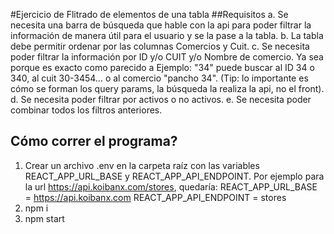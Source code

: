 #Ejercicio de Flitrado de elementos de una tabla
##Requisitos
a. Se necesita una barra de búsqueda que hable con la api para poder filtrar la información de manera útil para el usuario y se la pase a la tabla.
b. La tabla debe permitir ordenar por las columnas Comercios y Cuit.
c. Se necesita poder filtrar la información por ID y/o CUIT y/o Nombre de comercio. Ya sea porque es exacto como parecido a Ejemplo: "34" puede buscar al ID 34 o 340, al cuit 30-3454… o al comercio "pancho 34". (Tip: lo importante es cómo se forman los query params, la búsqueda la realiza la api, no el front).
d. Se necesita poder filtrar por activos o no activos.
e. Se necesita poder combinar todos los filtros anteriores.

## Cómo correr el programa?
1. Crear un archivo .env en la carpeta raíz con las variables REACT_APP_URL_BASE y REACT_APP_API_ENDPOINT. Por ejemplo para la url https://api.koibanx.com/stores, quedaría:
   REACT_APP_URL_BASE = https://api.koibanx.com
   REACT_APP_API_ENDPOINT = stores
2. npm i
3. npm start
